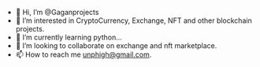 - 👋 Hi, I’m @Gaganprojects
- 👀 I’m interested in CryptoCurrency, Exchange, NFT and other blockchain projects.
- 🌱 I’m currently learning python...
- 💞️ I’m looking to collaborate on exchange and nft marketplace.
- 📫 How to reach me unphigh@gmail.com.

<!---
Gaganprojects/Gaganprojects is a ✨ special ✨ repository because its `README.md` (this file) appears on your GitHub profile.
You can click the Preview link to take a look at your changes.
--->
